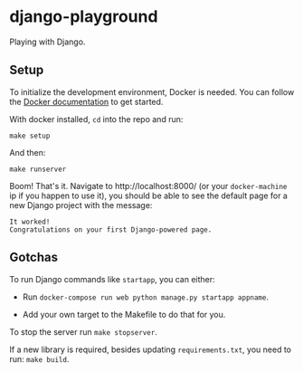 # django-playground

Playing with Django.

## Setup

To initialize the development environment, Docker is needed. You can follow the [Docker documentation](https://www.docker.com/products/docker) to get started.

With docker installed, `cd` into the repo and run:

`make setup`

And then:

`make runserver`

Boom! That's it. Navigate to http://localhost:8000/ (or your `docker-machine` ip if you happen to use it), you should be able to see the default page for a new Django project with the message:

```
It worked!
Congratulations on your first Django-powered page.
```

## Gotchas

To run Django commands like `startapp`, you can either:

* Run `docker-compose run web python manage.py startapp appname`.

* Add your own target to the Makefile to do that for you.

To stop the server run `make stopserver`.

If a new library is required, besides updating `requirements.txt`, you need to run:
`make build`.
